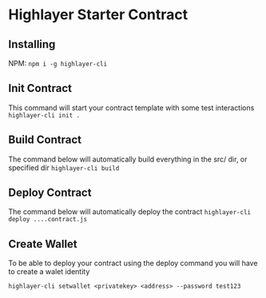 # Highlayer Starter Contract

## Installing

NPM:
`npm i -g highlayer-cli`

## Init Contract

This command will start your contract template with some test interactions
`highlayer-cli init .`

## Build Contract

The command below will automatically build everything in the src/ dir, or specified dir
`highlayer-cli build`

## Deploy Contract

The command below will automatically deploy the contract
`highlayer-cli deploy ....contract.js`

## Create Wallet

To be able to deploy your contract using the deploy command you will have to create a walet identity

`highlayer-cli setwallet <privatekey> <address> --password test123`
